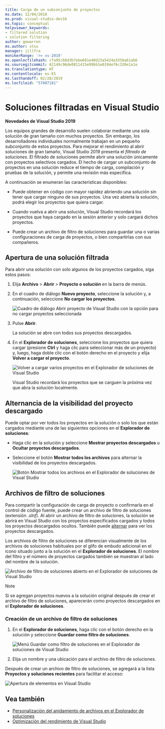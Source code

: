 ```yaml
---
title: Carga de un subconjunto de proyectos
ms.date: 12/04/2018
ms.prod: visual-studio-dev16
ms.topic: conceptual
helpviewer_keywords:
- filtered solution
- solution filtering
author: gewarren
ms.author: stsu
manager: jillfra
monikerRange: '>= vs-2019'
ms.openlocfilehash: cfa95c68d3b7ebe681e40d23a5424a3356a61ab6
ms.sourcegitcommit: 62149c96de0811415e99bb1e0194e76c320e1a1e
ms.translationtype: HT
ms.contentlocale: es-ES
ms.lasthandoff: 02/28/2019
ms.locfileid: "57007181"
---
```

# <a name="filtered-solutions-in-visual-studio"></a>Soluciones filtradas en Visual Studio

**Novedades de Visual Studio 2019**

Los equipos grandes de desarrollo suelen colaborar mediante una sola solución de gran tamaño con muchos proyectos. Sin embargo, los desarrolladores individuales normalmente trabajan en un pequeño subconjunto de estos proyectos. Para mejorar el rendimiento al abrir soluciones de gran tamaño, Visual Studio 2019 presenta el *filtrado de soluciones*. El filtrado de soluciones permite abrir una solución únicamente con proyectos selectivos cargados. El hecho de cargar un subconjunto de proyectos en una solución reduce el tiempo de carga, compilación y pruebas de la solución, y permite una revisión más específica.

A continuación se enumeran las características disponibles:

- Puede obtener en código con mayor rapidez abriendo una solución sin tener que cargar ninguno de sus proyectos. Una vez abierta la solución, podrá elegir los proyectos que quiera cargar.

- Cuando vuelva a abrir una solución, Visual Studio recordará los proyectos que haya cargado en la sesión anterior y solo cargará dichos proyectos.

- Puede crear un archivo de filtro de soluciones para guardar una o varias configuraciones de carga de proyectos, o bien compartirlas con sus compañeros.

## <a name="open-a-filtered-solution"></a>Apertura de una solución filtrada

Para abrir una solución con solo algunos de los proyectos cargados, siga estos pasos:

1. Elija **Archivo** > **Abrir** > **Proyecto o solución** en la barra de menús.

2. En el cuadro de diálogo **Nuevo proyecto**, seleccione la solución y, a continuación, seleccione **No cargar los proyectos**.

   ![Cuadro de diálogo Abrir proyecto de Visual Studio con la opción para no cargar proyectos seleccionada](media/filtered-solutions/do-not-load-projects.png)

3. Pulse **Abrir**.

   La solución se abre con todos sus proyectos descargados.

4. En el **Explorador de soluciones**, seleccione los proyectos que quiera cargar (presione **Ctrl** y haga clic para seleccionar más de un proyecto) y, luego, haga doble clic con el botón derecho en el proyecto y elija **Volver a cargar el proyecto**.

   ![Volver a cargar varios proyectos en el Explorador de soluciones de Visual Studio](media/filtered-solutions/reload-project.png)

   Visual Studio recordará los proyectos que se carguen la próxima vez que abra la solución localmente.

## <a name="toggle-unloaded-project-visibility"></a>Alternancia de la visibilidad del proyecto descargado

Puede optar por ver todos los proyectos en la solución o solo los que están cargados mediante una de las siguientes opciones en el **Explorador de soluciones**:

- Haga clic en la solución y seleccione **Mostrar proyectos descargados** u **Ocultar proyectos descargados**.

- Seleccione el botón **Mostrar todos los archivos** para alternar la visibilidad de los proyectos descargados.

   ![Botón Mostrar todos los archivos en el Explorador de soluciones de Visual Studio](media/filtered-solutions/show-all-files.PNG)

## <a name="solution-filter-files"></a>Archivos de filtro de soluciones

Para compartir la configuración de carga de proyecto o confirmarla en el control de código fuente, puede crear un archivo de filtro de soluciones (extensión *.slnf*). Al abrir un archivo de filtro de soluciones, la solución se abrirá en Visual Studio con los proyectos especificados cargados y todos los proyectos descargados ocultos. También puede [alternar](#toggle-unloaded-project-visibility) para ver los proyectos descargados.

Los archivos de filtro de soluciones se diferencian visualmente de los archivos de soluciones habituales por el glifo de embudo adicional en el icono situado junto a la solución en el **Explorador de soluciones**. El nombre del filtro y el número de proyectos cargados también se muestran al lado del nombre de la solución.

![Archivo de filtro de soluciones abierto en el Explorador de soluciones de Visual Studio](media/filtered-solutions/solution-filter.PNG)

> [!NOTE]
> Si se agregan proyectos nuevos a la solución original después de crear el archivo de filtro de soluciones, aparecerán como proyectos descargados en el **Explorador de soluciones**.

### <a name="create-a-solution-filter-file"></a>Creación de un archivo de filtro de soluciones

1. En el **Explorador de soluciones**, haga clic con el botón derecho en la solución y seleccione **Guardar como filtro de soluciones**.

   ![Menú Guardar como filtro de soluciones en el Explorador de soluciones de Visual Studio](media/filtered-solutions/save-as-solution-filter.png)

2. Elija un nombre y una ubicación para el archivo de filtro de soluciones.

Después de crear un archivo de filtro de soluciones, se agregará a la lista **Proyectos y soluciones recientes** para facilitar el acceso:

![Apertura de elementos en Visual Studio](media/filtered-solutions/open-recent.png)

## <a name="see-also"></a>Vea también

- [Personalización del anidamiento de archivos en el Explorador de soluciones](file-nesting-solution-explorer.md)
- [Optimización del rendimiento de Visual Studio](optimize-visual-studio-performance.md)
